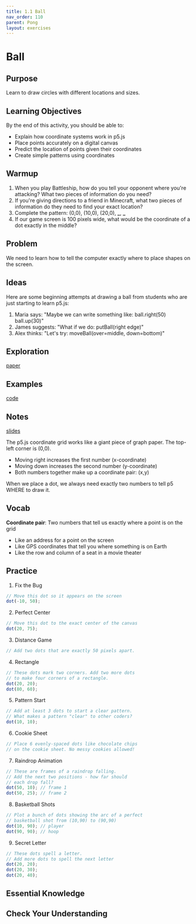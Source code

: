 ```yaml
---
title: 1.1 Ball
nav_order: 110
parent: Pong
layout: exercises
---
```


# Ball

## Purpose

Learn to draw circles with different locations and sizes.

## Learning Objectives

By the end of this activity, you should be able to:

- Explain how coordinate systems work in p5.js
- Place points accurately on a digital canvas
- Predict the location of points given their coordinates
- Create simple patterns using coordinates

## Warmup

1. When you play Battleship, how do you tell your opponent where you're attacking? What two pieces of information do you need?
1. If you're giving directions to a friend in Minecraft, what two pieces of information do they need to find your exact location?
1. Complete the pattern: (0,0), (10,0), (20,0), **\_**, **\_**
1. If our game screen is 100 pixels wide, what would be the coordinate of a dot exactly in the middle?

## Problem

We need to learn how to tell the computer exactly where to place shapes on the screen.

## Ideas

Here are some beginning attempts at drawing a ball from students who are just starting to learn p5.js:

1. Maria says: "Maybe we can write something like: ball.right(50) ball.up(30)"
1. James suggests: "What if we do: putBall(right edge)"
1. Alex thinks: "Let's try: moveBall(over=middle, down=bottom)"

## Exploration

[paper](https://docs.google.com/document/d/1uC1XxmXw_N-SKf-kDHgNfXO2dvSkz0P6gOva7HLYfrk/edit?tab=t.0)

## Examples

[code](../ball-code.html)

## Notes

[slides](https://docs.google.com/presentation/d/1JG8f2rE-iB_o8YhYO2yhaa_qIzYbrRf4bP1SrnsyFcE/edit#slide=id.p)

The p5.js coordinate grid works like a giant piece of graph paper. The top-left corner is (0,0).

- Moving right increases the first number (x-coordinate)
- Moving down increases the second number (y-coordinate)
- Both numbers together make up a coordinate pair: (x,y)

When we place a dot, we always need exactly two numbers to tell p5 WHERE to draw it.

## Vocab

**Coordinate pair**: Two numbers that tell us exactly where a point is on the grid

- Like an address for a point on the screen
- Like GPS coordinates that tell you where something is on Earth
- Like the row and column of a seat in a movie theater

## Practice

1. Fix the Bug

```javascript
// Move this dot so it appears on the screen
dot(-10, 50);
```

2. Perfect Center

```javascript
// Move this dot to the exact center of the canvas
dot(20, 75);
```

3. Distance Game

```javascript
// Add two dots that are exactly 50 pixels apart.
```

4. Rectangle

```javascript
// These dots mark two corners. Add two more dots
// to make four corners of a rectangle.
dot(20, 20);
dot(80, 60);
```

5. Pattern Start

```javascript
// Add at least 3 dots to start a clear pattern.
// What makes a pattern "clear" to other coders?
dot(10, 10);
```

6. Cookie Sheet

```javascript
// Place 6 evenly-spaced dots like chocolate chips
// on the cookie sheet. No messy cookies allowed!
```

7. Raindrop Animation

```javascript
// These are frames of a raindrop falling.
// Add the next two positions - how far should
// each drop fall?
dot(50, 10); // frame 1
dot(50, 25); // frame 2
```

8. Basketball Shots

```javascript
// Plot a bunch of dots showing the arc of a perfect
// basketball shot from (10,90) to (90,90)
dot(10, 90); // player
dot(90, 90); // hoop
```

9. Secret Letter

```javascript
// These dots spell a letter.
// Add more dots to spell the next letter
dot(20, 20);
dot(20, 30);
dot(20, 40);
```

## Essential Knowledge

## Check Your Understanding
